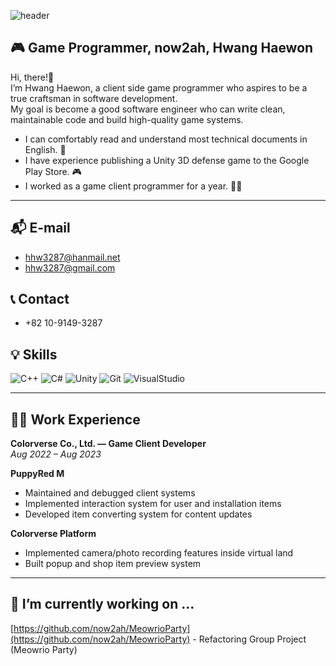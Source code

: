 ![header](https://capsule-render.vercel.app/api?type=rounded&height=150&color=gradient&text=now2ah's%20Github&section=header&reversal=false)

## 🎮 Game Programmer, now2ah, Hwang Haewon
Hi, there!👋  
I’m Hwang Haewon, a client side game programmer who aspires to be a true craftsman in software development.  
My goal is become a good software engineer who can write clean, maintainable code and build high-quality game systems.
* I can comfortably read and understand most technical documents in English. 📑
* I have experience publishing a Unity 3D defense game to the Google Play Store. 🎮
* I worked as a game client programmer for a year. 👩‍💻
---
## 📬 E-mail

- hhw3287@hanmail.net  
- hhw3287@gmail.com

## 📞 Contact

- +82 10-9149-3287 


## 💡 Skills
![C++](https://img.shields.io/badge/language-C++-blue) 
![C#](https://img.shields.io/badge/language-C%23-239120?-green)
![Unity](https://img.shields.io/badge/tools-Unity-black) 
![Git](https://img.shields.io/badge/tools-Git-orange)
![VisualStudio](https://img.shields.io/badge/tools-VisualStudio-purple)

---
## 👨‍💻 Work Experience

**Colorverse Co., Ltd. — Game Client Developer**  
_Aug 2022 – Aug 2023_

**PuppyRed M**
- Maintained and debugged client systems  
- Implemented interaction system for user and installation items  
- Developed item converting system for content updates

**Colorverse Platform**
- Implemented camera/photo recording features inside virtual land  
- Built popup and shop item preview system

---

## 🔭 I’m currently working on ...
[https://github.com/now2ah/MeowrioParty](https://github.com/now2ah/MeowrioParty) - Refactoring Group Project (Meowrio Party)

<!--
**now2ah/now2ah** is a ✨ _special_ ✨ repository because its `README.md` (this file) appears on your GitHub profile.

Here are some ideas to get you started:

- 🔭 I’m currently working on ...
- 🌱 I’m currently learning ...
- 👯 I’m looking to collaborate on ...
- 🤔 I’m looking for help with ...
- 💬 Ask me about ...
- 📫 How to reach me: ...
- 😄 Pronouns: ...
- ⚡ Fun fact: ...
-->
